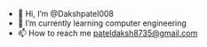 - 👋 Hi, I’m @Dakshpatel008
- 🌱 I’m currently learning computer engineering 
- 📫 How to reach me pateldaksh8735@gmail.com

<!---
Dakshpatel008/Dakshpatel008 is a ✨ special ✨ repository because its `README.md` (this file) appears on your GitHub profile.
You can click the Preview link to take a look at your changes.
--->

